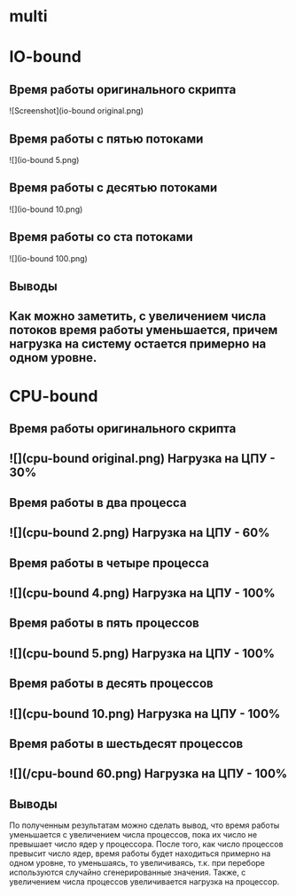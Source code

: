 # multi
# IO-bound
## Время работы оригинального скрипта

![Screenshot](io-bound original.png)


## Время работы с пятью потоками
![](io-bound 5.png)


## Время работы с десятью потоками
![](io-bound 10.png)


## Время работы со ста потоками
![](io-bound 100.png)


## Выводы
Как можно заметить, с увеличением числа потоков
время работы уменьшается, причем нагрузка на 
систему остается примерно на одном уровне.
----
# CPU-bound


## Время работы оригинального скрипта
![](cpu-bound original.png)
Нагрузка на ЦПУ - 30%
---
## Время работы в два процесса
![](cpu-bound 2.png)
Нагрузка на ЦПУ - 60%
---
## Время работы в четыре процесса
![](cpu-bound 4.png)
Нагрузка на ЦПУ - 100%
---
## Время работы в пять процессов
![](cpu-bound 5.png)
Нагрузка на ЦПУ - 100%
---
## Время работы в десять процессов
![](cpu-bound 10.png)
Нагрузка на ЦПУ - 100%
---
## Время работы в шестьдесят процессов
![](/cpu-bound 60.png)
Нагрузка на ЦПУ - 100%
---
## Выводы
По полученным результатам можно сделать вывод, что время работы 
уменьшается с увеличением числа процессов, пока их число не превышает
число ядер у процессора. После того, как число процессов превысит число
ядер, время работы будет находиться примерно на одном уровне, то уменьшаясь,
то увеличиваясь, т.к. при переборе используются случайно сгенерированные 
значения. Также, с увеличением числа процессов увеличивается нагрузка на
процессор.
